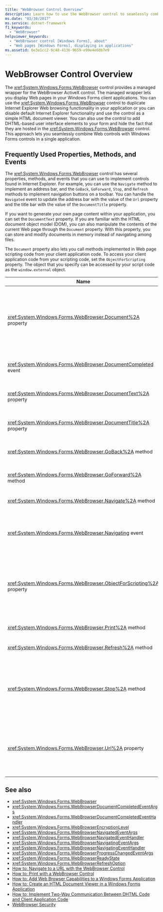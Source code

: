 ```yaml
---
title: "WebBrowser Control Overview"
description: Learn how to use the WebBrowser control to seamlessly combine Web controls with Windows Forms controls in a single application.
ms.date: "03/30/2017"
ms.service: dotnet-framework
f1_keywords: 
  - "WebBrowser"
helpviewer_keywords: 
  - "WebBrowser control [Windows Forms], about"
  - "Web pages [Windows Forms], displaying in applications"
ms.assetid: 6e3e1cc2-9c48-4136-9659-e99e4e60b7e9
---
```

# WebBrowser Control Overview

The <xref:System.Windows.Forms.WebBrowser> control provides a managed wrapper for the WebBrowser ActiveX control. The managed wrapper lets you display Web pages in your Windows Forms client applications. You can use the <xref:System.Windows.Forms.WebBrowser> control to duplicate Internet Explorer Web browsing functionality in your application or you can disable default Internet Explorer functionality and use the control as a simple HTML document viewer. You can also use the control to add DHTML-based user interface elements to your form and hide the fact that they are hosted in the <xref:System.Windows.Forms.WebBrowser> control. This approach lets you seamlessly combine Web controls with Windows Forms controls in a single application.  
  
## Frequently Used Properties, Methods, and Events  

 The <xref:System.Windows.Forms.WebBrowser> control has several properties, methods, and events that you can use to implement controls found in Internet Explorer. For example, you can use the `Navigate` method to implement an address bar, and the `GoBack`, `GoForward`, `Stop`, and `Refresh` methods to implement navigation buttons on a toolbar. You can handle the `Navigated` event to update the address bar with the value of the `Url` property and the title bar with the value of the `DocumentTitle` property.  
  
 If you want to generate your own page content within your application, you can set the `DocumentText` property. If you are familiar with the HTML document object model (DOM), you can also manipulate the contents of the current Web page through the `Document` property. With this property, you can store and modify documents in memory instead of navigating among files.  
  
 The `Document` property also lets you call methods implemented in Web page scripting code from your client application code. To access your client application code from your scripting code, set the `ObjectForScripting` property. The object that you specify can be accessed by your script code as the `window.external` object.  
  
|Name|Description|  
|----------|-----------------|  
|<xref:System.Windows.Forms.WebBrowser.Document%2A> property|Gets an object that provides managed access to the HTML document object model (DOM) of the current Web page.|  
|<xref:System.Windows.Forms.WebBrowser.DocumentCompleted> event|Occurs when a Web page finishes loading.|  
|<xref:System.Windows.Forms.WebBrowser.DocumentText%2A> property|Gets or sets the HTML content of the current Web page.|  
|<xref:System.Windows.Forms.WebBrowser.DocumentTitle%2A> property|Gets the title of the current Web page.|  
|<xref:System.Windows.Forms.WebBrowser.GoBack%2A> method|Navigates to the previous page in history.|  
|<xref:System.Windows.Forms.WebBrowser.GoForward%2A> method|Navigates to the next page in history.|  
|<xref:System.Windows.Forms.WebBrowser.Navigate%2A> method|Navigates to the specified URL.|  
|<xref:System.Windows.Forms.WebBrowser.Navigating> event|Occurs before navigation begins, enabling the action to be canceled.|  
|<xref:System.Windows.Forms.WebBrowser.ObjectForScripting%2A> property|Gets or sets an object that Web page scripting code can use to communicate with your application.|  
|<xref:System.Windows.Forms.WebBrowser.Print%2A> method|Prints the current Web page.|  
|<xref:System.Windows.Forms.WebBrowser.Refresh%2A> method|Reloads the current Web page.|  
|<xref:System.Windows.Forms.WebBrowser.Stop%2A> method|Halts the current navigation and stops dynamic page elements such as sounds and animation.|  
|<xref:System.Windows.Forms.WebBrowser.Url%2A> property|Gets or sets the URL of the current Web page. Setting this property navigates the control to the new URL.|  
  
## See also

- <xref:System.Windows.Forms.WebBrowser>
- <xref:System.Windows.Forms.WebBrowserDocumentCompletedEventArgs>
- <xref:System.Windows.Forms.WebBrowserDocumentCompletedEventHandler>
- <xref:System.Windows.Forms.WebBrowserEncryptionLevel>
- <xref:System.Windows.Forms.WebBrowserNavigatedEventArgs>
- <xref:System.Windows.Forms.WebBrowserNavigatedEventHandler>
- <xref:System.Windows.Forms.WebBrowserNavigatingEventArgs>
- <xref:System.Windows.Forms.WebBrowserNavigatingEventHandler>
- <xref:System.Windows.Forms.WebBrowserProgressChangedEventArgs>
- <xref:System.Windows.Forms.WebBrowserReadyState>
- <xref:System.Windows.Forms.WebBrowserRefreshOption>
- [How to: Navigate to a URL with the WebBrowser Control](how-to-navigate-to-a-url-with-the-webbrowser-control.md)
- [How to: Print with a WebBrowser Control](how-to-print-with-a-webbrowser-control.md)
- [How to: Add Web Browser Capabilities to a Windows Forms Application](how-to-add-web-browser-capabilities-to-a-windows-forms-application.md)
- [How to: Create an HTML Document Viewer in a Windows Forms Application](how-to-create-an-html-document-viewer-in-a-windows-forms-application.md)
- [How to: Implement Two-Way Communication Between DHTML Code and Client Application Code](implement-two-way-com-between-dhtml-and-client.md)
- [WebBrowser Security](webbrowser-security.md)
